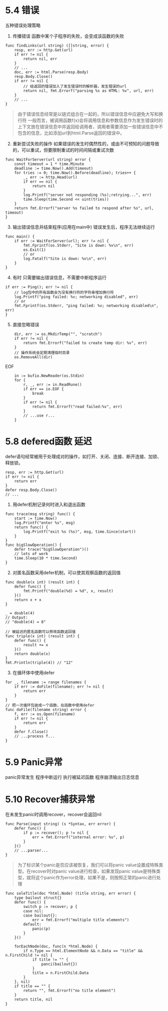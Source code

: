 ##

# 5.4 错误 
五种错误处理策略
1. 传播错误
函数中某个子程序的失败，会变成该函数的失败
```
func findLinks(url string) ([]string, error) {
    resp, err := http.Get(url)
    if err != nil {
        return nil, err
    }
    // ...
    doc, err := html.Parse(resp.Body)
    resp.Body.Close()
    if err != nil {
        // 给返回的错误加入了发生错误时的解析器，发生错误的url
        return nil, fmt.Errorf("parsing %s as HTML: %v", url, err)
    }
    // ...
}
```
>由于错误信息经常是以链式组合在一起的，所以错误信息中应避免大写和换行符
>一般而言，被调用函数f(x)会将调用信息和参数信息作为发生错误时的上下文放在错误信息中并返回给调用者，调用者需要添加一些错误信息中不包含的信息，比如添加url到html.Parse返回的错误中。

2. 重新尝试失败的操作
如果错误的发生时偶然性的，或由不可预知的问题导致的，可以重试，但要限制重试的时间间隔或重试次数
```
func WaitForServer(url string) error {
	const timeout = 1 * time.Minute
	deadline := time.Now().Add(timeout)
	for tries := 0; time.Now().Before(deadline); tries++ {
		_, err := http.Head(url)
		if err == nil {
			return nil
		}
		log.Printf("server not responding (%s);retrying...", err)
		time.Sleep(time.Second << uint(tries))
	}
	return fmt.Errorf("server %s failed to respond after %s", url, timeout)
}
```

3. 输出错误信息并结束程序(应用在main中)
错误发生后，程序无法继续运行
```
func main() {
    if err := WaitForServer(url); err != nil {
        fmt.Fprintf(os.Stderr, "Site is down: %v\n", err)
        os.Exit(1)
        // or 
        log.Fatalf("Site is down: %v\n", err)
    }
}
```

4. 有时
只需要输出错误信息，不需要中断程序运行
```
if err := Ping(); err != nil {
    // log包中的所有函数会为没有换行符的字符串增加换行符
    log.Printf("ping failed: %v; networking disabled", err)
    // or
    fmt.Fprintf(os.Stderr, "ping failed: %v; networking disabled\n", err)
}
```

5. 直接忽略错误
```
	dir, err := os.MkdirTemp("", "scratch")
	if err != nil {
		return fmt.Errorf("failed to create temp dir: %v", err)
	}
    // 操作系统会定期清理临时目录
	os.RemoveAll(dir)
```

EOF
```
	in := bufio.NewReader(os.Stdin)
	for {
		r, _, err := in.ReadRune()
		if err == io.EOF {
			break
		}
		if err != nil {
			return fmt.Errorf("read failed:%v", err)
		}
		// ...use r...
	}
```

# 5.8 defered函数 延迟
defer语句经常被用于处理成对的操作，如打开、关闭、连接、断开连接、加锁、释放锁。
```
resp, err := http.Get(url)
if err != nil {
	return err
}
defer resp.Body.Close()
// ...
```
1. 用defer机制记录何时进入和退出函数
```
func trace(msg string) func() {
	start := time.Now()
	log.Printf("enter %s", msg)
	return func() {
		log.Printf("exit %s (%s)", msg, time.Since(start))
	}
}
func bigSlowOperation() {
	defer trace("bigSlowOperation")()
	// lots of work
	time.Sleep(10 * time.Second)
}
```
2. 对匿名函数采用defer机制，可以使其观察函数的返回值
```
func double(x int) (result int) {
	defer func() {
		fmt.Printf("double(%d) = %d", x, result)
	}()
	return x + x
}

_ = double(4)
// Output:
// "double(4) = 8"

// 被延迟的匿名函数可以修改函数返回值
func triple(x int) (result int) {
	defer func() {
		result += x
	}()
	return double(x)
}
fmt.Println(triple(4)) // "12"
```
3. 在循环体中使用defer
```
for _, filename := range filenames {
	if err := doFile(filename); err != nil {
		return err
	}
}
// 把一次循环包装成一个函数，在函数中使用defer
func doFile(filename string) error {
	f, err := os.Open(filename)
	if err != nil {
		return err
	}
	defer f.Close()
	// ...process f...
}
``` 

# 5.9 Panic异常
panic异常发生 程序中断运行 执行被延迟函数 程序崩溃输出日志信息

# 5.10 Recover捕获异常

在未发生panic时调用recover，recover会返回nil
```
func Parse(input string) (s *Syntax, err error) {
	defer func() {
		if p := recover(); p != nil {
			err = fmt.Errorf("internal error: %v", p)
		}
	}()
	// ...parser...
}
```

>为了标识某个panic是否应该被恢复，我们可以将panic value设置成特殊类型。在recover时对panic value进行检查，如果发现panic value是特殊类型，就将这个panic作为error处理，如果不是，则按照正常的panic进行处理
```
func soleTitle(doc *html.Node) (title string, err error) {
	type bailout struct{}
	defer func() {
		switch p := recover; p {
		case nil:
		case bailout{}:
			err = fmt.Errorf("multiple title elements")
		default:
			panic(p)
		}
	}()

	forEachNode(doc, func(n *html.Node) {
		if n.Type == html.ElementNode && n.Data == "title" && n.FirstChild != nil {
			if title != "" {
				panci(bailout{})
			}
			title = n.FirstChild.Data 
		}
	}, nil)
	if title == "" {
		return "", fmt.Errorf("no title element")
	}
	return title, nil 
}
```

